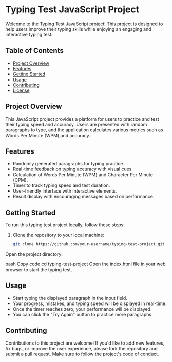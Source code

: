# Typing Test JavaScript Project

Welcome to the Typing Test JavaScript project! This project is designed to help users improve their typing skills while enjoying an engaging and interactive typing test.

## Table of Contents

- [Project Overview](#project-overview)
- [Features](#features)
- [Getting Started](#getting-started)
- [Usage](#usage)
- [Contributing](#contributing)
- [License](#license)

## Project Overview

This JavaScript project provides a platform for users to practice and test their typing speed and accuracy. Users are presented with random paragraphs to type, and the application calculates various metrics such as Words Per Minute (WPM) and accuracy.

## Features

- Randomly generated paragraphs for typing practice.
- Real-time feedback on typing accuracy with visual cues.
- Calculation of Words Per Minute (WPM) and Character Per Minute (CPM).
- Timer to track typing speed and test duration.
- User-friendly interface with interactive elements.
- Result display with encouraging messages based on performance.

## Getting Started

To run this typing test project locally, follow these steps:

1. Clone the repository to your local machine:

   ```bash
   git clone https://github.com/your-username/typing-test-project.git
Open the project directory:

bash
Copy code
cd typing-test-project
Open the index.html file in your web browser to start the typing test.

## Usage
- Start typing the displayed paragraph in the input field.
- Your progress, mistakes, and typing speed will be displayed in real-time.
- Once the timer reaches zero, your performance will be displayed.
- You can click the "Try Again" button to practice more paragraphs.
## Contributing
Contributions to this project are welcome! If you'd like to add new features, fix bugs, or improve the user experience, please fork the repository and submit a pull request. Make sure to follow the project's code of conduct.
